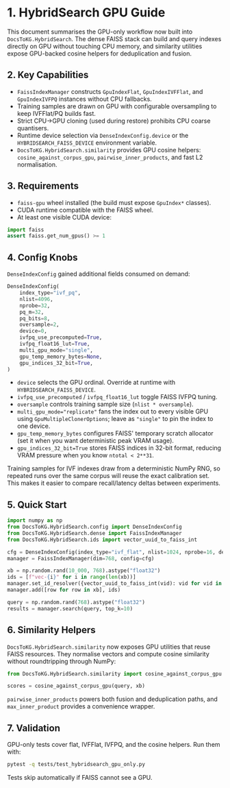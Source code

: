 # 1. HybridSearch GPU Guide

This document summarises the GPU-only workflow now built into
`DocsToKG.HybridSearch`. The dense FAISS stack can build and query indexes
directly on GPU without touching CPU memory, and similarity utilities expose
GPU-backed cosine helpers for deduplication and fusion.

## 2. Key Capabilities

- `FaissIndexManager` constructs `GpuIndexFlat`, `GpuIndexIVFFlat`, and
  `GpuIndexIVFPQ` instances without CPU fallbacks.
- Training samples are drawn on GPU with configurable oversampling to keep
  IVFFlat/PQ builds fast.
- Strict CPU→GPU cloning (used during restore) prohibits CPU coarse quantisers.
- Runtime device selection via `DenseIndexConfig.device` or the
  `HYBRIDSEARCH_FAISS_DEVICE` environment variable.
- `DocsToKG.HybridSearch.similarity` provides GPU cosine helpers:
  `cosine_against_corpus_gpu`, `pairwise_inner_products`, and fast L2
  normalisation.

## 3. Requirements

- `faiss-gpu` wheel installed (the build must expose `GpuIndex*` classes).
- CUDA runtime compatible with the FAISS wheel.
- At least one visible CUDA device:

```python
import faiss
assert faiss.get_num_gpus() >= 1
```

## 4. Config Knobs

`DenseIndexConfig` gained additional fields consumed on demand:

```python
DenseIndexConfig(
    index_type="ivf_pq",
    nlist=4096,
    nprobe=32,
    pq_m=32,
    pq_bits=8,
    oversample=2,
    device=0,
    ivfpq_use_precomputed=True,
    ivfpq_float16_lut=True,
    multi_gpu_mode="single",
    gpu_temp_memory_bytes=None,
    gpu_indices_32_bit=True,
)
```

- `device` selects the GPU ordinal. Override at runtime with
  `HYBRIDSEARCH_FAISS_DEVICE`.
- `ivfpq_use_precomputed` / `ivfpq_float16_lut` toggle FAISS IVFPQ tuning.
- `oversample` controls training sample size (`nlist * oversample`).
- `multi_gpu_mode="replicate"` fans the index out to every visible GPU using
  `GpuMultipleClonerOptions`; leave as `"single"` to pin the index to one device.
- `gpu_temp_memory_bytes` configures FAISS' temporary scratch allocator (set it
  when you want deterministic peak VRAM usage).
- `gpu_indices_32_bit=True` stores FAISS indices in 32-bit format, reducing VRAM
  pressure when you know `ntotal < 2**31`.

Training samples for IVF indexes draw from a deterministic NumPy RNG, so repeated
runs over the same corpus will reuse the exact calibration set. This makes it
easier to compare recall/latency deltas between experiments.

## 5. Quick Start

```python
import numpy as np
from DocsToKG.HybridSearch.config import DenseIndexConfig
from DocsToKG.HybridSearch.dense import FaissIndexManager
from DocsToKG.HybridSearch.ids import vector_uuid_to_faiss_int

cfg = DenseIndexConfig(index_type="ivf_flat", nlist=1024, nprobe=16, device=0)
manager = FaissIndexManager(dim=768, config=cfg)

xb = np.random.rand(10_000, 768).astype("float32")
ids = [f"vec-{i}" for i in range(len(xb))]
manager.set_id_resolver({vector_uuid_to_faiss_int(vid): vid for vid in ids}.get)
manager.add([row for row in xb], ids)

query = np.random.rand(768).astype("float32")
results = manager.search(query, top_k=10)
```

## 6. Similarity Helpers

`DocsToKG.HybridSearch.similarity` now exposes GPU utilities that reuse FAISS
resources. They normalise vectors and compute cosine similarity without
roundtripping through NumPy:

```python
from DocsToKG.HybridSearch.similarity import cosine_against_corpus_gpu

scores = cosine_against_corpus_gpu(query, xb)
```

`pairwise_inner_products` powers both fusion and deduplication paths, and
`max_inner_product` provides a convenience wrapper.

## 7. Validation

GPU-only tests cover flat, IVFFlat, IVFPQ, and the cosine helpers. Run them with:

```bash
pytest -q tests/test_hybridsearch_gpu_only.py
```

Tests skip automatically if FAISS cannot see a GPU.
